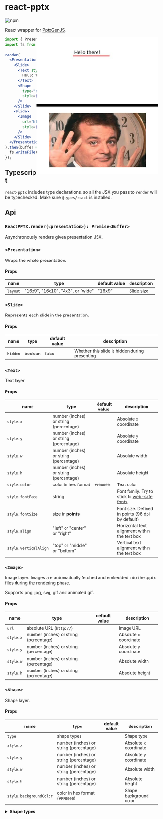 # react-pptx

![npm](https://img.shields.io/npm/v/react-pptx?label=%22react-pptx%22%20%40%20npm)

React wrapper for [PptxGenJS](https://gitbrent.github.io/PptxGenJS/).

<img align="right" width="400" height="450" src="./README_Slides.jpg">

```jsx
import { Presentation, Slide, Text, Shape, Image, render } from "react-pptx";
import fs from "fs";

render(
  <Presentation>
    <Slide>
      <Text style={{ x: 3, y: 1, w: 3, h: 0.5, fontSize: 32 }}>
        Hello there!
      </Text>
      <Shape
        type="rect"
        style={{ x: 3, y: 1.55, w: 3, h: 0.1, backgroundColor: "#FF0000" }}
      />
    </Slide>
    <Slide>
      <Image
        url="http://www.fillmurray.com/460/300"
        style={{ x: "10%", y: "10%", w: "80%", h: "80%" }}
      />
    </Slide>
  </Presentation>
).then(buffer => {
  fs.writeFile("presentation.pptx", buffer);
});
```

## Typescript

`react-pptx` includes type declarations, so all the JSX you pass to `render` will be typechecked. Make sure `@types/react` is installed.

## Api

### `ReactPPTX.render(<presentation>): Promise<Buffer>`

Asynchronously renders given presentation JSX.

### `<Presentation>`

Wraps the whole presentation.

#### Props

| name | type | default value | description |
| -- | -- | -- | -- |
| `layout` | "16x9", "16x10", "4x3", or "wide" | "16x9" | [Slide size](https://gitbrent.github.io/PptxGenJS/docs/usage-pres-options.html#slide-layouts-sizes) |

### `<Slide>`

Represents each slide in the presentation.

#### Props

| name | type | default value | description |
| -- | -- | -- | -- |
| `hidden` | boolean | false | Whether this slide is hidden during presenting |

### `<Text>`

Text layer

#### Props

| name | type | default value | description |
| -- | -- | -- | -- |
| `style.x` | number (inches) or string (percentage) |  | Absolute `x` coordinate |
| `style.y` | number (inches) or string (percentage) |  | Absolute `y` coordinate |
| `style.w` | number (inches) or string (percentage) |  | Absolute width |
| `style.h` | number (inches) or string (percentage) |  | Absolute height |
| `style.color` | color in hex format | `#000000` | Text color |
| `style.fontFace` | string |  | Font family. Try to stick to [web-safe fonts](https://www.cssfontstack.com/) |
| `style.fontSize` | size in **points** |  | Font size. Defined in points (96 dpi by default) |
| `style.align` | "left" or "center" or "right" |  | Horizontal text alignment within the text box |
| `style.verticalAlign` | "top" or "middle" or "bottom" | | Vertical text alignment within the text box |

### `<Image>`

Image layer. Images are automatically fetched and embedded into the .pptx files during the rendering phase.

Supports png, jpg, svg, gif and animated gif.

#### Props

| name | type | default value | description |
| -- | -- | -- | -- |
| `url` | absolute URL (`http://`) | | Image URL |
| `style.x` | number (inches) or string (percentage) | | Absolute `x` coordinate |
| `style.y` | number (inches) or string (percentage) | | Absolute `y` coordinate |
| `style.w` | number (inches) or string (percentage) | | Absolute width |
| `style.h` | number (inches) or string (percentage) | | Absolute height |

### `<Shape>`

Shape layer.

#### Props

| name | type | default value | description |
| -- | -- | -- | -- |
| `type` | shape types |  | Shape type |
| `style.x` | number (inches) or string (percentage) | | Absolute `x` coordinate |
| `style.y` | number (inches) or string (percentage) | | Absolute `y` coordinate |
| `style.w` | number (inches) or string (percentage) | | Absolute width |
| `style.h` | number (inches) or string (percentage) | | Absolute height |
| `style.backgroundColor` | color in hex format (`#FF0000`) | | Shape background color |


<details>
  <summary><b>Shape types</b></summary>

  To find out how these look, easiest to just Google.

- accentBorderCallout1
- accentBorderCallout2
- accentBorderCallout3
- accentCallout1
- accentCallout2
- accentCallout3
- actionButtonBackPrevious
- actionButtonBeginning
- actionButtonBlank
- actionButtonDocument
- actionButtonEnd
- actionButtonForwardNext
- actionButtonHelp
- actionButtonHome
- actionButtonInformation
- actionButtonMovie
- actionButtonReturn
- actionButtonSound
- arc
- bentArrow
- bentUpArrow
- bevel
- blockArc
- borderCallout1
- borderCallout2
- borderCallout3
- bracePair
- bracketPair
- callout1
- callout2
- callout3
- can
- chartPlus
- chartStar
- chartX
- chevron
- chord
- circularArrow
- cloud
- cloudCallout
- corner
- cornerTabs
- cube
- curvedDownArrow
- curvedLeftArrow
- curvedRightArrow
- curvedUpArrow
- decagon
- diagStripe
- diamond
- dodecagon
- donut
- doubleWave
- downArrow
- downArrowCallout
- ellipse
- ellipseRibbon
- ellipseRibbon2
- flowChartAlternateProcess
- flowChartCollate
- flowChartConnector
- flowChartDecision
- flowChartDelay
- flowChartDisplay
- flowChartDocument
- flowChartExtract
- flowChartInputOutput
- flowChartInternalStorage
- flowChartMagneticDisk
- flowChartMagneticDrum
- flowChartMagneticTape
- flowChartManualInput
- flowChartManualOperation
- flowChartMerge
- flowChartMultidocument
- flowChartOfflineStorage
- flowChartOffpageConnector
- flowChartOnlineStorage
- flowChartOr
- flowChartPredefinedProces'flowChartPredefinedProcess',
- flowChartPreparation
- flowChartProcess
- flowChartPunchedCard
- flowChartPunchedTape
- flowChartSort
- flowChartSummingJunction
- flowChartTerminator
- folderCorner
- frame
- funnel
- gear6
- gear9
- halfFrame
- heart
- heptagon
- hexagon
- homePlate
- horizontalScroll
- irregularSeal1
- irregularSeal2
- leftArrow
- leftArrowCallout
- leftBrace
- leftBracket
- leftCircularArrow
- leftRightArrow
- leftRightArrowCallout
- leftRightCircularArrow
- leftRightRibbon
- leftRightUpArrow
- leftUpArrow
- lightningBolt
- line
- lineInv
- mathDivide
- mathEqual
- mathMinus
- mathMultiply
- mathNotEqual
- mathPlus
- moon
- nonIsoscelesTrapezoid
- noSmoking
- notchedRightArrow
- octagon
- parallelogram
- pentagon
- pie
- pieWedge
- plaque
- plaqueTabs
- plus
- quadArrow
- quadArrowCallout
- rect
- ribbon
- ribbon2
- rightArrow
- rightArrowCallout
- rightBrace
- rightBracket
- round1Rect
- round2DiagRect
- round2SameRect
- roundRect
- rtTriangle
- smileyFace
- snip1Rect
- snip2DiagRect
- snip2SameRect
- snipRoundRect
- squareTabs
- star10
- star12
- star16
- star24
- star32
- star4
- star5
- star6
- star7
- star8
- stripedRightArrow
- sun
- swooshArrow
- teardrop
- trapezoid
- triangle
- upArrow
- upArrowCallout
- upDownArrow
- upDownArrowCallout
- uturnArrow
- verticalScroll
- wave
- wedgeEllipseCallout
- wedgeRectCallout
- wedgeRoundRectCallout
</details>
